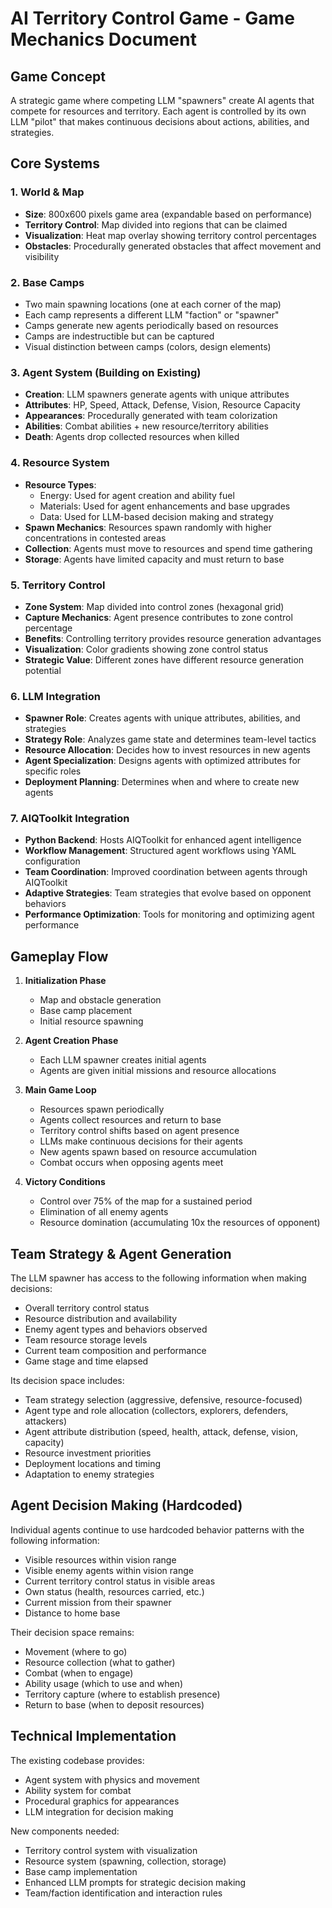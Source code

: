 # AI Territory Control Game - Game Mechanics Document

## Game Concept
A strategic game where competing LLM "spawners" create AI agents that compete for resources and territory. Each agent is controlled by its own LLM "pilot" that makes continuous decisions about actions, abilities, and strategies.

## Core Systems

### 1. World & Map
- **Size**: 800x600 pixels game area (expandable based on performance)
- **Territory Control**: Map divided into regions that can be claimed
- **Visualization**: Heat map overlay showing territory control percentages
- **Obstacles**: Procedurally generated obstacles that affect movement and visibility

### 2. Base Camps
- Two main spawning locations (one at each corner of the map)
- Each camp represents a different LLM "faction" or "spawner"
- Camps generate new agents periodically based on resources
- Camps are indestructible but can be captured
- Visual distinction between camps (colors, design elements)

### 3. Agent System (Building on Existing)
- **Creation**: LLM spawners generate agents with unique attributes
- **Attributes**: HP, Speed, Attack, Defense, Vision, Resource Capacity
- **Appearances**: Procedurally generated with team colorization
- **Abilities**: Combat abilities + new resource/territory abilities
- **Death**: Agents drop collected resources when killed

### 4. Resource System
- **Resource Types**:
  - Energy: Used for agent creation and ability fuel
  - Materials: Used for agent enhancements and base upgrades
  - Data: Used for LLM-based decision making and strategy
- **Spawn Mechanics**: Resources spawn randomly with higher concentrations in contested areas
- **Collection**: Agents must move to resources and spend time gathering
- **Storage**: Agents have limited capacity and must return to base

### 5. Territory Control
- **Zone System**: Map divided into control zones (hexagonal grid)
- **Capture Mechanics**: Agent presence contributes to zone control percentage
- **Benefits**: Controlling territory provides resource generation advantages
- **Visualization**: Color gradients showing zone control status
- **Strategic Value**: Different zones have different resource generation potential

### 6. LLM Integration
- **Spawner Role**: Creates agents with unique attributes, abilities, and strategies
- **Strategy Role**: Analyzes game state and determines team-level tactics
- **Resource Allocation**: Decides how to invest resources in new agents
- **Agent Specialization**: Designs agents with optimized attributes for specific roles
- **Deployment Planning**: Determines when and where to create new agents

### 7. AIQToolkit Integration
- **Python Backend**: Hosts AIQToolkit for enhanced agent intelligence
- **Workflow Management**: Structured agent workflows using YAML configuration
- **Team Coordination**: Improved coordination between agents through AIQToolkit
- **Adaptive Strategies**: Team strategies that evolve based on opponent behaviors
- **Performance Optimization**: Tools for monitoring and optimizing agent performance

## Gameplay Flow

1. **Initialization Phase**
   - Map and obstacle generation
   - Base camp placement
   - Initial resource spawning

2. **Agent Creation Phase**
   - Each LLM spawner creates initial agents
   - Agents are given initial missions and resource allocations

3. **Main Game Loop**
   - Resources spawn periodically
   - Agents collect resources and return to base
   - Territory control shifts based on agent presence
   - LLMs make continuous decisions for their agents
   - New agents spawn based on resource accumulation
   - Combat occurs when opposing agents meet

4. **Victory Conditions**
   - Control over 75% of the map for a sustained period
   - Elimination of all enemy agents
   - Resource domination (accumulating 10x the resources of opponent)

## Team Strategy & Agent Generation

The LLM spawner has access to the following information when making decisions:
- Overall territory control status
- Resource distribution and availability
- Enemy agent types and behaviors observed
- Team resource storage levels
- Current team composition and performance
- Game stage and time elapsed

Its decision space includes:
- Team strategy selection (aggressive, defensive, resource-focused)
- Agent type and role allocation (collectors, explorers, defenders, attackers)
- Agent attribute distribution (speed, health, attack, defense, vision, capacity)
- Resource investment priorities
- Deployment locations and timing
- Adaptation to enemy strategies

## Agent Decision Making (Hardcoded)

Individual agents continue to use hardcoded behavior patterns with the following information:
- Visible resources within vision range
- Visible enemy agents within vision range
- Current territory control status in visible areas
- Own status (health, resources carried, etc.)
- Current mission from their spawner
- Distance to home base

Their decision space remains:
- Movement (where to go)
- Resource collection (what to gather)
- Combat (when to engage)
- Ability usage (which to use and when)
- Territory capture (where to establish presence)
- Return to base (when to deposit resources)

## Technical Implementation

The existing codebase provides:
- Agent system with physics and movement
- Ability system for combat
- Procedural graphics for appearances
- LLM integration for decision making

New components needed:
- Territory control system with visualization
- Resource system (spawning, collection, storage)
- Base camp implementation
- Enhanced LLM prompts for strategic decision making
- Team/faction identification and interaction rules